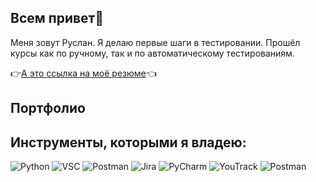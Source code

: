 ##  Всем привет👋

Меня зовут Руслан. Я делаю первые шаги в тестировании. Прошёл курсы как по ручному, так и по автоматическому тестированиям.


👉[А это ссылка на моё резюме](https://hh.ru/resume/12989c53ff09b401910039ed1f45743449314c)👈
 
## Портфолио

## Инструменты, которыми я владею:



![Python](https://www.svgrepo.com/show/376344/python.svg)
![VSC](https://static-00.iconduck.com/assets.00/visual-studio-code-icon-1024x1014-0zgsdxrt.png)
![Postman](https://github.com/user-attachments/assets/002d04f9-89cc-485c-9be7-0356fe3b9d81)
![Jira](https://github.com/user-attachments/assets/68d39317-76c5-40a2-b561-d8cd09abe5f1)
![PyCharm](https://github.com/user-attachments/assets/20590b32-a98b-4b03-bbe2-3b94492abd4d)
![YouTrack](https://github.com/user-attachments/assets/d5d18c10-fe11-4353-96ff-2a146a48208e)
![Postman](https://github.com/user-attachments/assets/4e5f2108-9649-4a8f-aedc-a7c1ca2ccd8b)
